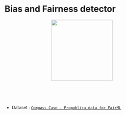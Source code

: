 # Bias and Fairness detector

<p align="center">
<img src="https://banner2.cleanpng.com/20180614/bre/kisspng-work-in-process-information-architectural-engineer-5b221db2704eb7.70713708152896248246.jpg" height="200px"/>
</p>

<br />
<br /><br />

* Dataset : [`Compass Case - Propublica data for FairML`](https://www.kaggle.com/danofer/compass)
